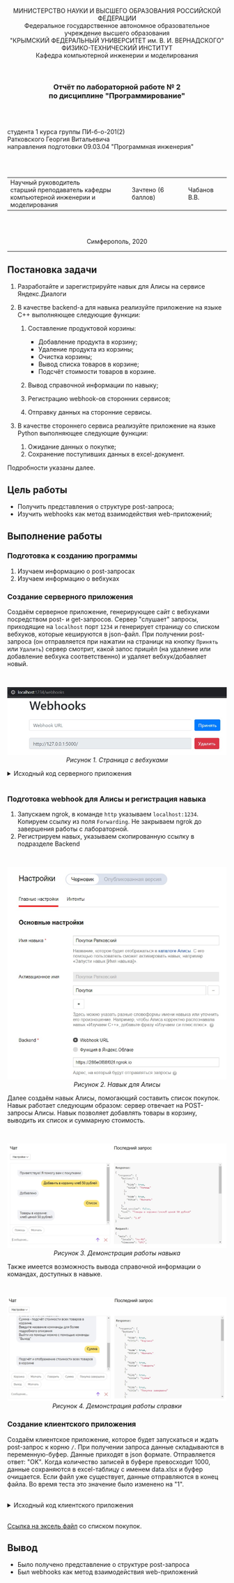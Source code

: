<p align="center">МИНИСТЕРСТВО НАУКИ  И ВЫСШЕГО ОБРАЗОВАНИЯ РОССИЙСКОЙ ФЕДЕРАЦИИ<br>
Федеральное государственное автономное образовательное учреждение высшего образования<br>
"КРЫМСКИЙ ФЕДЕРАЛЬНЫЙ УНИВЕРСИТЕТ им. В. И. ВЕРНАДСКОГО"<br>
ФИЗИКО-ТЕХНИЧЕСКИЙ ИНСТИТУТ<br>
Кафедра компьютерной инженерии и моделирования</p>
<br>
<h3 align="center">Отчёт по лабораторной работе № 2<br> по дисциплине "Программирование"</h3>

<br><br>

<p>студента 1 курса группы ПИ-б-о-201(2)<br>
Ратковского Георгия Витальевича<br>
направления подготовки 09.03.04 "Программная инженерия"</p>

<br><br>
<table>
<tr><td>Научный руководитель<br> старший преподаватель кафедры<br> компьютерной инженерии и моделирования</td>
<td>Зачтено (6 баллов)</td>
<td>Чабанов В.В.</td>
</tr>
</table>
<br><br>

<p align="center">Симферополь, 2020</p>
<hr>

## Постановка задачи

1. Разработайте и зарегистрируйте навык для Алисы на сервисе Яндекс.Диалоги

2. В качестве backend-a для навыка реализуйте приложение на языке С++ выполняющее следующие функции:

    1. Составление продуктовой корзины:

        - Добавление продукта в корзину;
        - Удаление продукта из корзины;
        - Очистка корзины;
        - Вывод списка товаров в корзине;
        - Подсчёт стоимости товаров в корзине.

    2. Вывод справочной информации по навыку;

    3. Регистрацию webhook-ов сторонних сервисов;

    4. Отправку данных на сторонние сервисы.

3. В качестве стороннего сервиса реализуйте приложение на языке Python выполняющее следующие функции:

    1. Ожидание данных о покупке;
    2. Сохранение поступивших данных в excel-документ.

Подробности указаны далее.

## Цель работы

- Получить представления о структуре post-запроса;
- Изучить webhooks как метод взаимодействия web-приложений;

## Выполнение работы

### Подготовка к созданию программы

1. Изучаем информацию о post-запросах
2. Изучаем информацию о вебхуках

### Создание серверного приложения

Создаём серверное приложение, генерирующее сайт с вебхуками посредством post- и get-запросов. Сервер "слушает" запросы, приходящие на `localhost` порт `1234` и генерирует страницу со списком вебхуков, которые кешируются в json-файл. При получении post-запроса (он отправляется при нажатии на страницк на кнопку `Принять` или `Удалить`) сервер смотрит, какой запос пришёл (на удаление или добавление вебхука соответственно) и удаляет вебхук/добавляет новый.

<br>
<p align="center">
<img src="images/webhooks.png"><br>
<em>Рисунок 1. Страница с вебхуками</em>

<br>
<details><summary>Исходный код серверного приложения</summary>

```c++
#include <iostream>
#include <string>
#include <iomanip>
#include <cpp_httplib/httplib.h>
#include <nlohmann/json.hpp>

using namespace httplib;
using json = nlohmann::json;
using std::endl;
using std::string;
using std::ofstream;
using std::ifstream;
const string replacerfull = "{webhooks_list}";
const string replacerone = "{Webhook URL}";
const string OneWebhookTemplate = u8R"(
<div class="form-row align-items-center">
    <div class="col">
        <input type="text" value="{Webhook URL}" class="form-control mb-2" disabled>
    </div>
    <div class="col">
        <button type="submit" name="del" value="{Webhook URL}" class="btn btn-danger mb-2">Удалить</button>
    </div>
</div>)";

ofstream logger("log.txt");

json config;

json config_open()
{
    ifstream config_cache("config.json");
    json config;
    logger << u8"Попытка открыть конфигурационный файл" << endl;
    if (config_cache.is_open())
    {
        config_cache >> config;
        logger << u8"Конфигурационный файл десериализирован" << endl;
    }
    else
    {
        logger << u8"Не удалость открыть конфигурационный файл" << endl;
        config["webhooks"] = json::array();
        logger << u8"Был создан json с пустым массивом" << endl;
    }

    return config;
}

void save_config(json config)
{
    ofstream config_cache("config.json");

    if (config_cache.is_open())
    {
        config_cache << config.dump(4);
        config_cache.close();
        logger << u8"Конфигурационный файл успешно обновлён" << endl;
    }
    else
    {
        logger << u8"Не удалось открыть конфигурационный файл" << endl;
    }
}

string gen_webhook_page()
{
    string webhooks_template, AllWebHooks;
    ifstream webhooks_cache("webhooks_template.html");

    if (webhooks_cache.is_open())
    {
        getline(webhooks_cache, webhooks_template, '\0');
        webhooks_cache.close();
    }
    else
    {
        logger << u8"Не удалось открыть шаблон сайта" << endl;
        return "";
    }

    if (config.empty())
    {
        config = config_open();
    }

    int size = config["webhooks"].size();
    if (size)
    {
        for (int i = 0; i < size; i++)
        {
            string site = config["webhooks"][i];
            string OneWebhook = OneWebhookTemplate;
            OneWebhook.replace(OneWebhook.find(replacerone), replacerone.length(), site);
            OneWebhook.replace(OneWebhook.find(replacerone), replacerone.length(), site);
            AllWebHooks = AllWebHooks + OneWebhook;
        }
        webhooks_template.replace(webhooks_template.find(replacerfull), replacerfull.length(), AllWebHooks);
    }
    else
    {
        webhooks_template.replace(webhooks_template.find(replacerfull), replacerfull.length(), "");
    }
    return webhooks_template;
}

void webhooks_post_resp(const Request& req, Response& res)
{
    if (config.empty())
    {
        config = config_open();
    }

    if (req.has_param("del"))
    {
        string webhook_to_remove = req.get_param_value("del");
        int size = config["webhooks"].size();
        for (int i = 0; i < size; i++)
        {
            string webhook = config["webhooks"][i];
            if (webhook == webhook_to_remove)
            {
                config["webhooks"].erase(config["webhooks"].begin() + i);
                logger << u8"Был удалён вебхук " << webhook << endl;
                break;
            }
        }
    }
    else if (req.has_param("set"))
    {
        string webhook_to_add = req.get_param_value("set");
        if (webhook_to_add == "")
        {
            logger << u8"Получен запрос на добавление пустого вебхука" << endl;
        }
        else
        {
            logger << u8"Получен запрос на добавление вебхука " << webhook_to_add << endl;
            int size = config["webhooks"].size();
            bool existence = false;
            if (size)
            {
                for (int i = 0; i < size; i++)
                {
                    string webhook = config["webhooks"][i];
                    if (webhook == webhook_to_add)
                    {
                        logger << u8"Этот вебхук уже существует" << webhook << endl;
                        existence = true;
                        break;
                    }
                }
            }
            if (!existence)
            {
                logger << u8"Был добавлен вебхук " << webhook_to_add << endl;
                config["webhooks"].push_back(webhook_to_add);
            }
        }
    }
    save_config(config);
    string output = gen_webhook_page();
    res.set_content(output, "text/html; charset=UTF-8");
}

void webhooks_page(const Request& req, Response& res)
{
    string output = gen_webhook_page();
    res.set_content(output, "text/html");
}

enum voice_mode
{
	v_silent,
	v_speak
};
enum skill_mode
{
	s_help,
	s_exit
};

json s_list = json::array();

json help_buttons =
{
	{
		{"title", u8"Корзина"},
		{"hide", true}
	},
	{
		{"title", u8"Молчать"},
		{"hide", true}
	},
	{
		{"title", u8"Говорить"},
		{"hide", true}
	},
	{
		{"title", u8"Сумма"},
		{"hide", true}
	},
	{
		{"title", u8"Покупка завершена"},
		{"hide", true}
	},
	{
		{"title", u8"Выход"},
		{"hide", true}
	}
};

json silent_button = 
{
	{"title", u8"Молчать"},
	{"hide", true}
};

json speak_button = 
{
	{"title", u8"Говорить"},
	{"hide", true}
};

json go_help_button =
{
	{
		{"title", u8"Помощь"},
		{"hide", true}
	}
};

json gen_response(const string& text, const string& tts, const json& buttons, const json* current_session = nullptr, const bool end_session = false)
{
	json resp = {
		{"response", {
			{"buttons", buttons},
			{"end_session", end_session}
		}},
		{"version", "1.0"}
	};
	if (text != "")
	{
		resp["response"]["text"] = text;
	}
	if (current_session != nullptr && (*current_session)["voice_mode"] == v_speak)
	{
		if (tts != "")
		{
			resp["response"]["tts"] = tts;
		}
		resp["response"]["buttons"].push_back(silent_button);
	}
	else if (current_session != nullptr && (*current_session)["voice_mode"] == v_silent)
	{
		resp["response"]["buttons"].push_back(speak_button);
	}
	return resp;
}

void dialog(const Request& req, Response& res)
{
	json request = json::parse(req.body);

	string user_id = request["session"]["application"]["application_id"];
	json resp;
	json* current_session = nullptr;

	for (auto& session : s_list)
	{
		if (session["user_id"] == user_id)
		{
			current_session = &session;
			break;
		}
	}

	string txt, tts;

	if (request["session"]["new"].get<bool>())
	{
		if (current_session == nullptr)
		{
			json session;
			session["user_id"] = user_id;
			session["skill_mode"] = s_exit;
			session["voice_mode"] = v_speak;
			session["korzina"] = json::array();
			
			s_list.push_back(session);
			current_session = &s_list[s_list.size() - 1];
		}
		else
		{
			(*current_session)["skill_mode"] = s_exit;
			(*current_session)["voice_mode"] = v_speak;
		}
		txt = u8"Приветствую! Я помогу вам с покупками";
		tts = u8"Приветствую! Я помогу вам с покупками";
		json response = gen_response(txt, tts, go_help_button, current_session);
		res.set_content(response.dump(2), "text/json; charset=UTF-8");
		return;
	}

	if (current_session == nullptr)
	{
		txt = u8"Произошла ошибка";
		tts = u8"Произошла ошибка";
		json response = gen_response(txt, tts, go_help_button, current_session);
		res.set_content(resp.dump(2), "text/json; charset=UTF-8");
		return;
	}

	string command = request["request"]["command"];
	if ((*current_session)["skill_mode"] == s_help)
	{
		if (command == u8"корзина")
		{
			txt = u8R"(Добавляйте товары в корзину командой 
				"Добавить в корзину <название товара и цена>",
				удаляйте из корзины командой "Удалить из корзины <название товара>"
				Просматривайте список покупок командой "Список"
				Очищайте корзину командой "Очистить корзину")";
			tts = u8R"(Добавляйте товары в корзину командой 
				"Добавить в корзину <название товара и цена>",
				удаляйте из корзины командой "Удалить из корзины <название товара>"
				Просматривайте список покупок командой "Список"
				Очищайте корзину командой "Очистить корзину")";
		}
		else if (command == u8"молчать")
		{
			txt = u8"Отключение голосовой озвучки всех моих сообщений";
			tts = u8"Отключение голосовой озвучки всех моих сообщений";
		}
		else if (command == u8"говорить")
		{
			txt = u8"Включение голосовой озвучки всех моих сообщений";
			tts = u8"Включение голосовой озвучки всех моих сообщений";
		}
		else if (command == u8"сумма")
		{
			txt = u8"Подсчёт и отображение стоимости всех товаров в корзине";
			tts = u8"Подсчёт и отображение стоимости всех товаров в корзине";
		}
		else if (command == u8"покупка завершена")
		{
			txt = u8"Передача данных о покупке для сохранения в эксель и очистка корзины";
			tts = u8"Передача данных о покупке для сохранения в эксель и очистка корзины";
		}
		else if (command == u8"выход")
		{
			txt = u8"Выход из режима помощи";
			tts = u8"Выход из режима помощи";
			(*current_session)["skill_mode"] = s_exit;
		}
		else
		{
			txt = u8"Неизвестная команда";
			tts = u8"Неизвестная команда";
		}

		json response;
		if ((*current_session)["skill_mode"] == s_help)
		{
			response = gen_response(txt, tts, help_buttons, current_session);
		}
		else
		{
			response = gen_response(txt, tts, go_help_button, current_session);
		}
		res.set_content(response.dump(2), "text/json; charset=UTF-8");
	}
	else
	{
		if (command == u8"помощь")
		{
			string txt =
				u8R"(Говорить/молчать - включает/отключает озвучку.
					 Корзина - помощь с покупками. Основной функционал навыка.
					 Покупка завершена - сохранение данных в эксель и очистка корзины.
					 Сумма - подсчёт стоимости всех товаров в корзине.
					 Введите название комманды для более подробного описания
					 Выйти из помощи можно с помощью команды "Выход")";
			string tts =
				u8R"(Говорить/молчать - включает/отключает озвучку.
					 Корзина - помощь с покупками. Основной функционал навыка.
					 Покупка завершена - сохранение данных в эксель и очистка корзины.
					 Сумма - подсчёт стоимости всех товаров в корзине.
					 Введите название комманды для более подробного описания
					 Выйти из помощи можно с помощью команды "Выход")";
			json response = gen_response(txt, tts, help_buttons, current_session);
			(*current_session)["skill_mode"] = s_help;
			res.set_content(response.dump(2), "text/json; charset=UTF-8");
		}
		else if (command == u8"молчать")
		{
			string txt = u8"Молчу, молчу";
			string tts;
			(*current_session)["voice_mode"] = v_silent;
			json response = gen_response(txt, tts, go_help_button, current_session);
			res.set_content(response.dump(2), "text/json; charset=UTF-8");
		}
		else if (command == u8"говорить")
		{
			string txt = u8"Хорошо";
			string tts = u8"Хорошо";
			(*current_session)["voice_mode"] = v_speak;
			json response = gen_response(txt, tts, go_help_button, current_session);
			res.set_content(response.dump(2), "text/json; charset=UTF-8");
		}
		else if (command.find(u8"добавить в корзину") == 0)
		{
			size_t size = request["request"]["nlu"]["tokens"].size();
			string txt = u8"Добавлено";
			string tts = u8"Добавлено";
			string item_name;
			int item_price = 0, num_index = 0;
			bool set_price = false;

			for (auto ent : request["request"]["nlu"]["entities"])
			{
				if (ent["type"].get<string>() == "YANDEX.NUMBER")
				{
					num_index = ent["tokens"]["start"];
					int val = ent["value"];
					if (val <= 0)
					{
						txt = u8"Цена всегда больше 0 рублей";
						tts = u8"Цена всегда больше 0 рублей";
					}
					else
					{
						item_price = val;
					}
					set_price = true;
					break;
				}
			}
			if (size == 3)
			{
				txt = u8"Что добавлять?";
				tts = u8"Что добавлять?";
			}
			else if (num_index == 3)
			{
				txt = u8"Укажите название товара";
				tts = u8"Укажите название товара";
			}
			else if (!set_price)
			{
				txt = u8"Укажите цену";
				tts = u8"Укажите цену";
			}
			else
			{
				for (int i = 3; i < num_index; ++i)
				{
					item_name += request["request"]["nlu"]["tokens"][i].get<string>();
					item_name += " ";
				}
				item_name.pop_back();
				json item = {
					{"item",  item_name},
					{"price", item_price}
				};
				(*current_session)["check"].push_back(item);
			}

			json response = gen_response(txt, tts, go_help_button, current_session);
			res.set_content(response.dump(2), "text/json; charset=UTF-8");
		}
		else if (command.find(u8"удалить из корзины") == 0)
		{
			size_t size = request["request"]["nlu"]["tokens"].size();

			string txt;
			string tts;
			string name = "";

			for (int i = 3; i < size; ++i)
			{
				name += request["request"]["nlu"]["tokens"][i].get<string>();
				name += " ";
			}
			bool found = false;
			int	item_index = 0;

			if (name == "")
			{
				txt = u8"Укажите название товара";
				tts = u8"Укажите название товара";
			}
			else
			{
				name.pop_back();
				for (auto& cart_item : (*current_session)["check"])
				{
					if (cart_item["item"].get<string>() == name)
					{
						found = true;
						break;
					}
					++item_index;
				}
				if (!found)
				{
					txt = u8"Товар отсутствует в корзине";
					tts = u8"Товар отсутствует в корзине";
				}
				else
				{
					txt = u8"Товар удалён";
					tts = u8"Товар удалён";
					(*current_session)["check"].erase((*current_session)["check"].begin() + item_index);
				}
			}
			json response = gen_response(txt, tts, go_help_button, current_session);
			res.set_content(response.dump(2), "text/json; charset=UTF-8");
		}
		else if (command == u8"очистить корзину")
		{
			string txt = u8"Корзина очищена";
			string tts = u8"Корзина очищена";
			json response = gen_response(txt, tts, go_help_button, current_session);
			(*current_session).erase("check");
			(*current_session)["check"] = json::array();
			res.set_content(response.dump(2), "text/json; charset=UTF-8");
		}
		else if (command == u8"список")
		{
			string txt, tts;
			if ((*current_session)["check"].empty())
			{
				txt = u8"В корзине ничего нет";
				tts = u8"В корзине ничего нет";
			}
			else
			{
				txt = u8"Товары в корзине:";
				for (auto& elem : (*current_session)["check"])
				{
					int price = elem["price"].get<int>();

					txt += "\n"
						+ elem["item"].get<string>()
						+ u8" ценой "
						+ std::to_string(price);

					if (price % 10 == 0)
					{
						txt += u8" рублей,";
					}
					else if (price % 10 == 1)
					{
						txt += u8" рубль,";
					}
					else if (price % 10 < 5 && price % 10 > 0)
					{
						txt += u8" рубля,";
					}
					else
					{
						txt += u8" рублей,";
					}
				}
				txt.pop_back();
				tts = txt;
			}

			json response = gen_response(txt, tts, go_help_button, current_session);
			res.set_content(response.dump(2), "text/json; charset=UTF-8");
		}
		else if (command == u8"сумма")
		{
			string txt = "";
			string tts = "";

			size_t size = request["request"]["nlu"]["tokens"].size();
			int sum = 0;
			for (auto& cart_item : (*current_session)["check"])
			{
				sum += cart_item["price"].get<int>();
			}
			txt = u8"В корзине товаров на " + std::to_string(sum);
			tts = u8"В корзине товаров на " + std::to_string(sum);
			if (sum % 10 == 0)
			{
				txt += u8" рублей";
				tts += u8" рублей";
			}
			else if (sum % 10 == 1)
			{
				txt += u8" рубль";
				tts += u8" рубль";
			}
			else if (sum % 10 < 5 && sum % 10 > 0)
			{
				txt += u8" рубля";
				tts += u8" рубля";
			}
			else
			{
				txt += u8" рублей";
				tts += u8" рублей";
			}

			json response = gen_response(txt, tts, go_help_button, current_session);
			res.set_content(resp.dump(2), "text/json; charset=UTF-8");
		}
		else if (command == u8"покупка завершена")
		{
		string txt = u8"Формирую список покупок для сохранения в эксель...";
		string tts = u8"Формирую список покупок для сохранения в эксель...";
		json output, conf;
		output["user_id"] = user_id;
		output["check"] = (*current_session)["check"];
		conf = config_open();

		for (string link : conf["webhooks"])
		{
			int ind = link.find('/', static_cast<string>("https://").size());
			Client cli(link.substr(0, ind).c_str());
			cli.Post(link.substr(ind, -1).c_str(), output.dump(2), "application/json; charset=UTF-8");
		}

		(*current_session).erase("check");
		(*current_session)["check"] = json::array();

		json response = gen_response(txt, tts, go_help_button, current_session);
		res.set_content(response.dump(2), "text/json; charset=UTF-8");
		}
		else
		{
			string txt = u8"Неизвестная команда";
			string tts = u8"Неизвестная команда";

			json response = gen_response(txt, tts, go_help_button, current_session);
			res.set_content(response.dump(2), "text/json; charset=UTF-8");
		}
	}
}

int main()
{
    Server svr;
    svr.Post("/webhooks", webhooks_post_resp);
    svr.Get("/webhooks", webhooks_page);
	svr.Post("/", dialog);
    logger << u8"Сервер успешно запущен" << endl;
    svr.listen("localhost", 1234);
}
```
</details>
<br>

### Подготовка webhook для Алисы и регистрация навыка

1. Запускаем ngrok, в команде `http` указываем `localhost:1234`. Копируем ссылку из поля `Forwarding`. Не закрываем ngrok до завершения работы с лабораторной.
2. Регистрируем навых, указываем скопированную ссылку в подразделе Backend

<br>
<p align="center">
<img src="images/new_dialog.png"><br>
<em>Рисунок 2. Навык для Алисы</em>

Далее создаём навык Алисы, помогающий составить список покупок. Навык работает следующим образом: сервер отвечает на POST-запросы Алисы. Навык позволяет добавлять товары в корзину, выводить их список и суммарную стоимость.

<br>
<p align="center">
<img src="images/cart.png"><br>
<em>Рисунок 3. Демонстрация работы навыка</em>

Также имеется возможность вывода справочной информации о командах, доступных в навыке.

<br>
<p align="center">
<img src="images/help.png"><br>
<em>Рисунок 4. Демонстрация работы справки</em>

### Создание клиентского приложения

Создаём клиентское приложение, которое будет запускаться и ждать post-запрос к корню `/`. При получении запроса данные складываются в переменную-буфер. Данные приходят в json формате. Отправляется ответ: "OK". Когда количество записей в буфере превосходит 1000, данные сохраняются в excel-таблицу с именем data.xlsx и буфер очищается. Если файл уже существует, данные отправляются в конец файла. Во время теста это значение было изменено на "1".

<br>
<details><summary>Исходный код клиентского приложения</summary>

```python
from flask import Flask, request, jsonify
from datetime import datetime
import openpyxl

Buffer = []

def GetEmptyCell(sheet):
    i = 2
    while sheet[i][0].value != None:
        i += 1
    return i


def ListGenerate(sheet):
    num = GetEmptyCell(sheet)
    for i in range(len(Buffer)):
        for j in range(len(Buffer[i]['check'])):
            sheet[num][0].value = num - 1
            sheet[num][1].value = Buffer[i]['user_id']
            sheet[num][2].value = Buffer[i]['datetime']
            sheet[num][3].value = Buffer[i]['check'][j]['item']
            sheet[num][4].value = Buffer[i]['check'][j]['price']
            num += 1
    del num, i, j
    return sheet


def BufferToExcel():
    global Buffer
    try:
        book = openpyxl.open(r'C:\Users\Inquisitor\source\repos\Programming\Lab\02\excel\data.xlsx', read_only=False)
    except:
        book = openpyxl.Workbook()
    sheet = book.active
    if sheet['A1'].value == None:
        sheet['A1'] = 'N'
        sheet['B1'] = 'User ID'
        sheet['C1'] = 'Datetime'
        sheet['D1'] = 'Item'
        sheet['E1'] = 'Prise'
    sheet = ListGenerate(sheet)
    book.save(r'C:\Users\Inquisitor\source\repos\Programming\Lab\02\excel\data.xlsx')
    book.close()


def BufferGenerate(data):
    global Buffer
    data['datetime'] = datetime.now().strftime("%d.%m.%Y %H:%M:%S")
    Buffer.append(data)
    if len(Buffer) >= 1000:
        BufferToExcel()
        Buffer = []


app = Flask(__name__)

@app.route('/', methods=['POST', 'GET'])
def index():
    if request.method == 'POST':
        data = request.json
        BufferGenerate(data)
        return 'OK'
      
    elif request.method == 'GET':
        return 'Это GET запрос'
if __name__ == "__main__":
	app.run()
```
</details>
<br>

[Ссылка на эксель файл](excel/data.xlsx) со списком покупок.

## Вывод

- Было получено представление о структуре post-запроса
- Был webhooks как метод взаимодействия web-приложений
